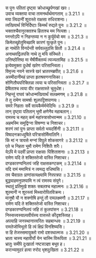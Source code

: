 

  
स पुनः पतितां दृष्ट्वा क्रोधाच्छूर्पणखां खरः।  
उवाच व्यक्तया वाचा तामनर्थार्थमागताम् ॥ 3.21.1 ॥   
मया त्विदानीं शूरास्ते राक्षसा रुधिराशनाः।  
त्वत्प्रियार्थं विनिर्दिष्टाः किमर्थं रुद्यते पुनः ॥ 3.21.2 ॥   
भक्ताश्चैवानुरक्ताश्च हिताश्च मम नित्यशः।  
घ्नन्तोऽपि न निहन्तव्या न न कुर्युर्वचो मम ॥ 3.21.3 ॥   
किमेतच्छ्रोतुमिच्छामि कारणं युत्कृते पुनः।  
हा नाथेति विनर्दन्ती सर्पवल्लुठसि क्षितौ ॥ 3.21.4 ॥   
अनाथवद्विलपसि नाथे तु मयि संस्थिते।  
उत्तिष्ठोत्तिष्ठ मा भैषीर्वैक्लव्यं त्यज्यतामिह ॥ 3.21.5 ॥   
इत्येवमुक्ता दुर्धर्षा खरेण परिसान्त्विता।  
विमृज्य नयने सास्त्रे खरं भ्रातरमब्रवीत् ॥ 3.21.6 ॥   
अस्मीदानीमहं प्राप्ता हृतश्रवणनासिका।  
शोणितौघपरिक्लिन्ना त्वया च परिसान्त्विता ॥ 3.21.7 ॥   
प्रेषिताश्च त्वया वीर राक्षसास्ते चुतुर्धश।  
निहन्तुं राघवं क्रोधान्मत्प्रियार्थं सलक्ष्मणम् ॥ 3.21.8 ॥   
ते तु रामेण सामर्षाः शूलपट्टिशपाणयः।  
समरे निहताः सर्वे सायकैर्मर्मभेदिभिः ॥ 3.21.9 ॥   
तान् दृष्ट्वा पतितान् भूमौ क्षणेनैव महाबलान्।  
रामस्य च महत् कर्म महांस्त्रासोभवन्मम ॥ 3.21.10 ॥   
अहमस्मि समुद्विग्ना विषण्णा च निशाचर।  
शरणं त्वां पुनः प्राप्ता सर्वतो भयदर्शिनी ॥ 3.21.11 ॥   
विषादनक्राध्युषिते परित्रासोर्मिमालिनि।  
किं मां न त्रायसे मग्नां विपुले शोकसागरे ॥ 3.21.12 ॥   
एते च निहता भूमौ रामेण निशितैः शरैः।  
येऽपि मे पदवीं प्राप्ता राक्षसाः पिशिताशनाः ॥ 3.21.13 ॥   
रामेण यदि ते शक्तिस्तेजो वास्ति निशाचर।  
दण्डकारण्यनिलयं जहि राक्षसकण्टकम् ॥ 3.21.14 ॥   
यदि रामं ममामित्रं न त्वमद्य वधिष्यसि।  
तव चैवाग्रतः प्राणांसत्यक्ष्यामि निरपत्रपा ॥ 3.21.15 ॥   
बुद्ध्याहमनुपश्यामि न त्वं रामस्य संयुगे।  
स्थातुं प्रतिमुखे शक्तः सबलश्च महात्मनः ॥ 3.21.16 ॥   
शूरमानी न शूरस्त्वं मिथ्यारोपितविक्रमः।  
मानुषौ यौ न शक्नोषि हन्तुं तौ रामलक्ष्मणौ ॥ 3.21.17 ॥   
रामेण यदि ते शक्तिस्तेजो वास्ति निशाचर।  
दण्डकारण्यनिलयं जहि तं कुलपांसन ॥ 3.21.18 ॥   
निस्सत्त्वस्याल्पवीर्यस्य वासस्ते कीदृशस्त्विह।  
अपयाहि जनस्थानात्त्वरितः सहबान्धवः ॥ 3.21.19 ॥   
रामतेजोभिभूतो हि त्वं क्षिप्रं विनशिष्यसि।  
स हि तेजस्समायुक्तो रामो दशरथात्मजः ॥ 3.21.20 ॥   
भ्राता चास्य महावीर्यो येन चास्मि विरूपिता ॥ 3.21.21 ॥   
भ्रातुः समीपे दुःखार्ता नष्टसञ्ज्ञा बभूव ह।  
कराभ्यामुदरं हत्वा रुरोद भृशदुःखिता ॥ 3.21.22 ॥   
